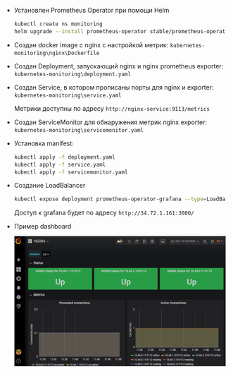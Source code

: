 - Установлен Prometheus Operator при помощи Helm
  ```bash
  kubectl create ns monitoring
  helm upgrade --install prometheus-operator stable/prometheus-operator --namespace=monitoring
  ```

- Создан docker image c nginx с настройкой метрик: `kubernetes-monitoring\nginx\Dockerfile`

- Создан Deployment, запускающий nginx и  nginx prometheus exporter: `kubernetes-monitoring\deployment.yaml`

- Создан Service, в котором прописаны порты для nginx и exporter: `kubernetes-monitoring\service.yaml`

  Метрики доступны по адресу `http://nginx-service:9113/metrics`

- Создан ServiceMonitor для обнаружения метрик nginx exporter: `kubernetes-monitoring\servicemonitor.yaml`

- Установка manifest:
  ```bash
  kubectl apply -f deployment.yaml
  kubectl apply -f service.yaml
  kubectl apply -f servicemonitor.yaml
  ```
  
- Создание LoadBalancer
  
  ```bash
  kubectl expose deployment prometheus-operator-grafana --type=LoadBalancer --port 3000 --name prometheus-operator-grafana-lb
  ```
  
  Доступ к grafana будет по адресу `http://34.72.1.161:3000/`
  
- Пример dashboard

  ![Pic](img/lesson-9-grafana-nginx.PNG)